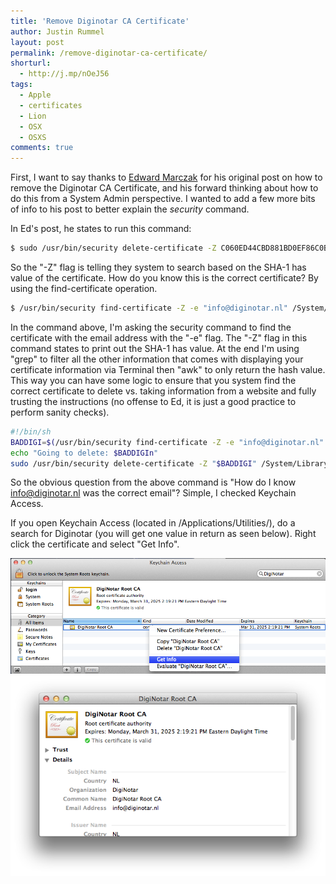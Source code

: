 ```yaml
---
title: 'Remove Diginotar CA Certificate'
author: Justin Rummel
layout: post
permalink: /remove-diginotar-ca-certificate/
shorturl:
  - http://j.mp/nOeJ56
tags: 
  - Apple
  - certificates
  - Lion
  - OSX
  - OSXS
comments: true
---
```

First, I want to say thanks to [Edward Marczak][radiotope] for his original post on how to remove the Diginotar CA Certificate, and his forward thinking about how to do this from a System Admin perspective. I wanted to add a few more bits of info to his post to better explain the *security* command.

[radiotope]: http://radiotope.com/content/remove-certificate

In Ed's post, he states to run this command:

``` bash delete-certificate
$ sudo /usr/bin/security delete-certificate -Z C060ED44CBD881BD0EF86C0BA287DDCF8167478C /System/Library/Keychains/SystemRootCertificates.keychain
```

So the "-Z" flag is telling they system to search based on the SHA-1 has value of the certificate. How do you know this is the correct certificate? By using the find-certificate operation.

``` bash find-certificate
$ /usr/bin/security find-certificate -Z -e "info@diginotar.nl" /System/Library/Keychains/SystemRootCertificates.keychain | grep SHA | awk -F ": " '{print $2}'
```

In the command above, I'm asking the security command to find the certificate with the email address with the "-e" flag. The "-Z" flag in this command states to print out the SHA-1 has value. At the end I'm using "grep" to filter all the other information that comes with displaying your certificate information via Terminal then "awk" to only return the hash value. This way you can have some logic to ensure that you system find the correct certificate to delete vs. taking information from a website and fully trusting the instructions (no offense to Ed, it is just a good practice to perform sanity checks). 

``` bash delete-certificate
#!/bin/sh
BADDIGI=$(/usr/bin/security find-certificate -Z -e "info@diginotar.nl" /System/Library/Keychains/SystemRootCertificates.keychain | grep SHA | awk -F ": " '{print $2}')
echo "Going to delete: $BADDIGIn"
sudo /usr/bin/security delete-certificate -Z "$BADDIGI" /System/Library/Keychains/SystemRootCertificates.keychain
```

So the obvious question from the above command is "How do I know info@diginotar.nl was the correct email"? Simple, I checked Keychain Access. 

If you open Keychain Access (located in /Applications/Utilities/), do a search for Diginotar (you will get one value in return as seen below). Right click the certificate and select "Get Info".

![Digi-Search][Digi-Search]
![Digi-Info][Digi-Info]

[Digi-Search]: /images/2011/08/Digi-Search.png
[Digi-Info]: /images/2011/08/Digi-Info.png